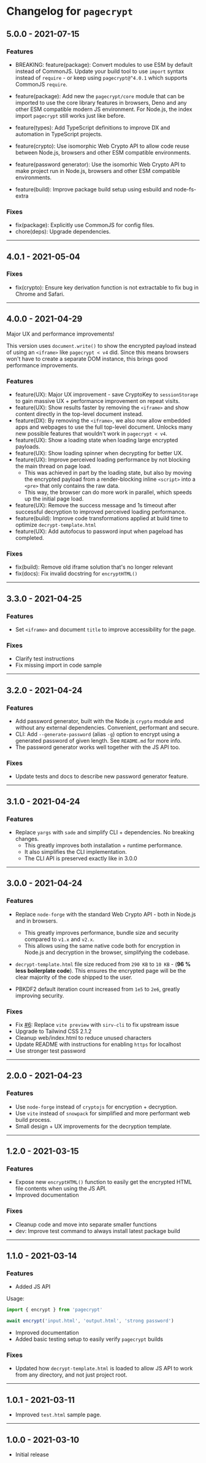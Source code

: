 # Changelog for `pagecrypt`

## 5.0.0 - 2021-07-15

### Features

-   BREAKING: feature(package): Convert modules to use ESM by default instead of CommonJS. Update your build tool to use `import` syntax instead of `require` - or keep using `pagecrypt@^4.0.1` which supports CommonJS `require`.

-   feature(package): Add new the `pagecrypt/core` module that can be imported to use the core library features in browsers, Deno and any other ESM compatible modern JS environment. For Node.js, the index import `pagecrypt` still works just like before.
-   feature(types): Add TypeScript definitions to improve DX and automation in TypeScript projects.
-   feature(crypto): Use isomorphic Web Crypto API to allow code reuse between Node.js, browsers and other ESM compatible environments.
-   feature(password generator): Use the isomorhic Web Crypto API to make project run in Node.js, browsers and other ESM compatible environments.
-   feature(build): Improve package build setup using esbuild and node-fs-extra

### Fixes

-   fix(package): Explicitly use CommonJS for config files.
-   chore(deps): Upgrade dependencies.

---

## 4.0.1 - 2021-05-04

### Fixes

-   fix(crypto): Ensure key derivation function is not extractable to fix bug in Chrome and Safari.

---

## 4.0.0 - 2021-04-29

Major UX and performance improvements!

This version uses `document.write()` to show the encrypted payload instead of using an `<iframe>` like `pagecrypt < v4` did. Since this means browsers won't have to create a separate DOM instance, this brings good performance improvements.

### Features

-   feature(UX): Major UX improvement - save CryptoKey to `sessionStorage` to gain massive UX + performance improvement on repeat visits.
-   feature(UX): Show results faster by removing the `<iframe>` and show content directly in the top-level document instead.
-   feature(DX): By removing the `<iframe>`, we also now allow embedded apps and webpages to use the full top-level document. Unlocks many new possible features that wouldn't work in `pagecrypt < v4`.
-   feature(UX): Show a loading state when loading large encrypted payloads.
-   feature(UX): Show loading spinner when decrypting for better UX.
-   feature(UX): Improve perceived loading performance by not blocking the main thread on page load.
    -   This was achieved in part by the loading state, but also by moving the encrypted payload from a render-blocking inline `<script>` into a `<pre>` that only contains the raw data.
    -   This way, the browser can do more work in parallel, which speeds up the initial page load.
-   feature(UX): Remove the success message and 1s timeout after successful decryption to improved perceived loading performance.
-   feature(build): Improve code transformations applied at build time to optimize `decrypt-template.html`
-   feature(UX): Add autofocus to password input when pageload has completed.

### Fixes

-   fix(build): Remove old iframe solution that's no longer relevant
-   fix(docs): Fix invalid docstring for `encryptHTML()`

---

## 3.3.0 - 2021-04-25

### Features

-   Set `<iframe>` and document `title` to improve accessibility for the page.

### Fixes

-   Clarify test instructions
-   Fix missing import in code sample

---

## 3.2.0 - 2021-04-24

### Features

-   Add password generator, built with the Node.js `crypto` module and without any external dependencies. Convenient, performant and secure.
-   CLI: Add `--generate-password` (alias `-g`) option to encrypt using a generated password of given length. See `README.md` for more info.
-   The password generator works well together with the JS API too.

### Fixes

-   Update tests and docs to describe new password generator feature.

---

## 3.1.0 - 2021-04-24

### Features

-   Replace `yargs` with `sade` and simplify CLI + dependencies. No breaking changes.
    -   This greatly improves both installation + runtime performance.
    -   It also simplifies the CLI implementation.
    -   The CLI API is preserved exactly like in 3.0.0

---

## 3.0.0 - 2021-04-24

### Features

-   Replace `node-forge` with the standard Web Crypto API - both in Node.js and in browsers.

    -   This greatly improves performance, bundle size and security compared to `v1.x` and `v2.x`.
    -   This allows using the same native code both for encryption in Node.js and decryption in the browser, simplifying the codebase.

-   `decrypt-template.html` file size reduced from `290 KB` to `10 KB` - (**96 % less boilerplate code**). This ensures the encrypted page will be the clear majority of the code shipped to the user.
-   PBKDF2 default iteration count increased from `1e5` to `2e6`, greatly improving security.

### Fixes

-   Fix [#6](https://github.com/Greenheart/pagecrypt/issues/6): Replace `vite preview` with `sirv-cli` to fix upstream issue
-   Upgrade to Tailwind CSS 2.1.2
-   Cleanup web/index.html to reduce unused characters
-   Update README with instructions for enabling `https` for localhost
-   Use stronger test password

---

## 2.0.0 - 2021-04-23

### Features

-   Use `node-forge` instead of `cryptojs` for encryption + decryption.
-   Use `vite` instead of `snowpack` for simplified and more performant web build process.
-   Small design + UX improvements for the decryption template.

---

## 1.2.0 - 2021-03-15

### Features

-   Expose new `encryptHTML()` function to easily get the encrypted HTML file contents when using the JS API.
-   Improved documentation

### Fixes

-   Cleanup code and move into separate smaller functions
-   dev: Improve test command to always install latest package build

---

## 1.1.0 - 2021-03-14

### Features

-   Added JS API

Usage:

```js
import { encrypt } from 'pagecrypt'

await encrypt('input.html', 'output.html', 'strong password')
```

-   Improved documentation
-   Added basic testing setup to easily verify `pagecrypt` builds

### Fixes

-   Updated how `decrypt-template.html` is loaded to allow JS API to work from any directory, and not just project root.

---

## 1.0.1 - 2021-03-11

-   Improved `test.html` sample page.

---

## 1.0.0 - 2021-03-10

-   Initial release
